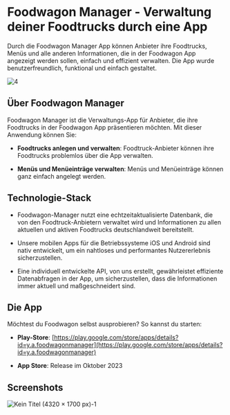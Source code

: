 # Foodwagon Manager - Verwaltung deiner Foodtrucks durch eine App

Durch die Foodwagon Manager App können Anbieter ihre Foodtrucks, Menüs und alle anderen Informationen, die in der Foodwagon App angezeigt werden sollen, einfach und effizient verwalten. Die App wurde benutzerfreundlich, funktional und einfach gestaltet.

![4](https://github.com/YafesMakesApps/Foodwagon-Manager/assets/146208688/a898963c-f9b6-4017-9aee-86a353169c9b)

## Über Foodwagon Manager

Foodwagon Manager ist die Verwaltungs-App für Anbieter, die ihre Foodtrucks in der Foodwagon App präsentieren möchten. Mit dieser Anwendung können Sie:

- **Foodtrucks anlegen und verwalten**: Foodtruck-Anbieter können ihre Foodtrucks problemlos über die App verwalten.

- **Menüs und Menüeinträge verwalten**: Menüs und Menüeinträge können ganz einfach angelegt werden.

## Technologie-Stack

- Foodwagon-Manager nutzt eine echtzeitaktualisierte Datenbank, die von den Foodtruck-Anbietern verwaltet wird und Informationen zu allen aktuellen und aktiven Foodtrucks deutschlandweit bereitstellt.

- Unsere mobilen Apps für die Betriebssysteme iOS und Android sind nativ entwickelt, um ein nahtloses und performantes Nutzererlebnis sicherzustellen.

- Eine individuell entwickelte API, von uns erstellt, gewährleistet effiziente Datenabfragen in der App, um sicherzustellen, dass die Informationen immer aktuell und maßgeschneidert sind.

## Die App

Möchtest du Foodwagon selbst ausprobieren? So kannst du starten:

- **Play-Store**: [https://play.google.com/store/apps/details?id=y.a.foodwagonmanager](https://play.google.com/store/apps/details?id=y.a.foodwagonmanager)

- **App Store**: Release im Oktober 2023

## Screenshots

![Kein Titel (4320 × 1700 px)-1](https://github.com/YafesMakesApps/Foodwagon-Manager/assets/146208688/045af3bc-7592-4151-baff-0d2d6e2cf9e1)
